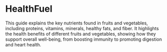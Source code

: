 # HealthFuel
This guide explains the key nutrients found in fruits and vegetables, including proteins, vitamins, minerals, healthy fats, and fiber. It highlights the health benefits of different fruits and vegetables, showing how they support overall well-being, from boosting immunity to promoting digestion and heart health.
